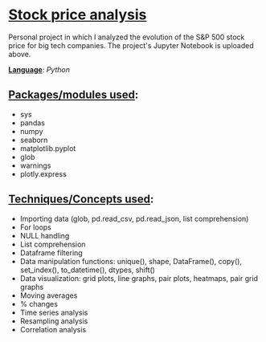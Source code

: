 # <ins>Stock price analysis</ins>
Personal project in which I analyzed the evolution of the S&P 500 stock price for big tech companies. The project's Jupyter Notebook is uploaded above.

**<ins>Language</ins>**: *Python*

## <ins>Packages/modules used</ins>:

- sys
- pandas
- numpy
- seaborn
- matplotlib.pyplot
- glob
- warnings
- plotly.express

## <ins>Techniques/Concepts used</ins>:

- Importing data (glob, pd.read_csv, pd.read_json, list comprehension)
- For loops
- NULL handling
- List comprehension
- Dataframe filtering
- Data manipulation functions: unique(), shape, DataFrame(), copy(), set_index(), to_datetime(), dtypes, shift()
- Data visualization: grid plots, line graphs, pair plots, heatmaps, pair grid graphs
- Moving averages
- % changes
- Time series analysis
- Resampling analysis
- Correlation analysis
